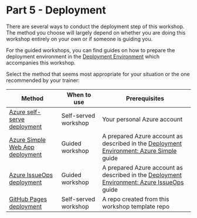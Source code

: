# Part 5 - Deployment

There are several ways to conduct the deployment step of this workshop. The method you choose will largely depend on whether you are doing this workshop entirely on your own or if someone is guiding you.

For the guided workshops, you can find guides on how to prepare the deployment environment in the [Deployment Environment](https://github.com/actions-workshop/deployment-environment) which accompanies this workshop.

Select the method that seems most appropriate for your situation or the one recommended by your trainer:

| Method                                                         | When to use          | Prerequisites                                                                                                                                                                              |
| -------------------------------------------------------------- | -------------------- | ------------------------------------------------------------------------------------------------------------------------------------------------------------------------------------------ |
| [Azure self-serve deployment](005-deployment-azure-self-serve.md)      | Self-served workshop | Your personal Azure account                                                                                                                                                                |
| [Azure Simple Web App deployment](005-deployment-azure-simple.md)     | Guided workshop      | A prepared Azure account as described in the [Deployment Environment: Azure Simple](https://github.com/actions-workshop/deployment-environment/blob/main/docs/simple-azure.md) guide       |
| [Azure IssueOps deployment](005-deployment-azure-issue-ops.md) | Guided workshop      | A prepared Azure account as described in the [Deployment Environment: Azure IssueOps](https://github.com/actions-workshop/deployment-environment/blob/main/docs/issue-ops-azure.md) guide |
| [GitHub Pages deployment](005-deployment-github-pages.md) | Self-served workshop      | A repo created from this workshop template repo |
